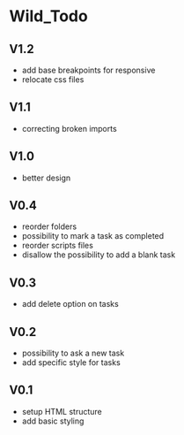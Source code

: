 # Wild_Todo

## V1.2

- add base breakpoints for responsive
- relocate css files

## V1.1

- correcting broken imports

## V1.0

- better design

## V0.4

- reorder folders
- possibility to mark a task as completed
- reorder scripts files
- disallow the possibility to add a blank task

## V0.3

- add delete option on tasks

## V0.2

- possibility to ask a new task
- add specific style for tasks

## V0.1

- setup HTML structure
- add basic styling
